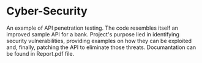 # Cyber-Security
An example of API penetration testing.
The code resembles itself an improved sample API for a bank.
Project's purpose lied in identifying security vulnerabilities, providing examples on how they can be exploited and, finally, patching the API to eliminate those threats.
Documantation can be found in Report.pdf file.
